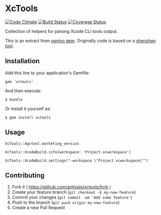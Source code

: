 # XcTools

[![Code Climate](http://img.shields.io/codeclimate/github/antlypls/xctools.svg?style=flat)](https://codeclimate.com/github/antlypls/xctools)
[![Build Status](http://img.shields.io/travis/antlypls/xctools.svg?style=flat)](https://travis-ci.org/antlypls/xctools)
[![Coverage Status](http://img.shields.io/coveralls/antlypls/xctools.svg?style=flat)](https://coveralls.io/r/antlypls/xctools)

Collection of helpers for parsing Xcode CLI tools output.

This is an extract from [ognivo gem](https://github.com/antlypls/ognivo).
Originally code is based on a [shenzhen tool](https://github.com/nomad/shenzhen).

## Installation

Add this line to your application's Gemfile:

    gem 'xctools'

And then execute:

    $ bundle

Or install it yourself as:

    $ gem install xctools

## Usage

    XcTools::Agvtool.marketing_version

    XcTools::XcodeBuild.info(workspace: 'Project.xcworkspace')

    XcTools::XcodeBuild.settings("-workspace \"Project.xcworkspace\"")

## Contributing

1. Fork it ( https://github.com/antlypls/xctools/fork )
2. Create your feature branch (`git checkout -b my-new-feature`)
3. Commit your changes (`git commit -am 'Add some feature'`)
4. Push to the branch (`git push origin my-new-feature`)
5. Create a new Pull Request
